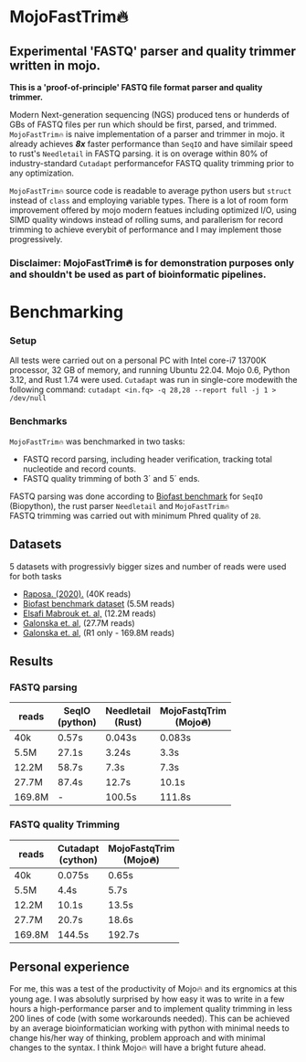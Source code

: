 # MojoFastTrim🔥
## Experimental 'FASTQ' parser and quality trimmer written in mojo.


**This is a 'proof-of-principle' FASTQ file format parser and quality trimmer.** <br>

Modern Next-generation sequencing (NGS) produced tens or hunderds of GBs of FASTQ files per run which should be first, parsed, and trimmed.   
```MojoFastTrim🔥``` is naive implementation of a parser and trimmer in mojo. it already achieves ***8x*** faster performance than ```SeqIO``` and have similair speed to  rust's ```Needletail``` in FASTQ parsing. 
 it is on overage within 80% of industry-standard ```Cutadapt``` performancefor FASTQ quality trimming prior to any optimization.

```MojoFastTrim🔥``` source code is readable to average python users but ```struct``` instead of ```class``` and employing variable types. There is a lot of room form improvement offered by mojo modern featues including optimized I/O, using SIMD quality windows instead of rolling sums, and  parallerism for record trimming to achieve everybit of performance and I may implement those progressively. <br>

### Disclaimer: MojoFastTrim🔥 is for demonstration purposes only and shouldn't be used as part of bioinformatic pipelines.


# Benchmarking
### Setup 
All tests were carried out on a personal PC with Intel core-i7 13700K processor, 32 GB of memory, and running Ubuntu 22.04. Mojo 0.6, Python 3.12, and Rust 1.74 were used.
```Cutadapt``` was run in single-core modewith the following command:  ``` cutadapt <in.fq> -q 28,28 --report full -j 1 > /dev/null ```

### Benchmarks 

```MojoFastTrim🔥``` was benchmarked in two tasks:
* FASTQ record parsing, including header verification, tracking total nucleotide and record counts.
* FASTQ quality trimming of both 3´ and 5´ ends.


FASTQ parsing was done according to [Biofast benchmark](https://github.com/lh3/biofast/tree/) for ```SeqIO``` (Biopython), the rust parser ```Needletail``` and ```MojoFastTrim🔥```  
FASTQ trimming was carried out with minimum Phred quality of ```28```. 

## Datasets
5 datasets with progressivly bigger sizes and number of reads were used for both tasks
* [Raposa. (2020).](https://zenodo.org/records/3736457/files/9_Swamp_S2B_rbcLa_2019_minq7.fastq?download=1) (40K reads)
* [Biofast benchmark dataset](https://github.com/lh3/biofast/releases/tag/biofast-data-v1) (5.5M reads)
* [Elsafi Mabrouk et. al,](https://www.ebi.ac.uk/ena/browser/view/SRR16012060) (12.2M reads)
* [Galonska et. al,](https://www.ebi.ac.uk/ena/browser/view/SRR4381936) (27.7M reads)
* [Galonska et. al,](https://www.ebi.ac.uk/ena/browser/view/SRR4381933) (R1 only - 169.8M reads)



## Results
### FASTQ parsing
| reads   | SeqIO <br> (python) | Needletail <br> (Rust)| MojoFastqTrim <br> (Mojo🔥)   |
|-------|---------------------|-------------------------|-------------------------------|
| 40k   |      0.57s          |          0.043s         |          0.083s               |
| 5.5M  |      27.1s          |          3.24s          |            3.3s               |
| 12.2M |      58.7s          |          7.3s           |            7.3s               |
| 27.7M |      87.4s          |          12.7s          |           10.1s               | 
| 169.8M|        -            |          100.5s         |           111.8s              |


### FASTQ quality Trimming
|   reads  | Cutadapt <br>  (cython)  | MojoFastqTrim <br> (Mojo🔥)|
|----------|--------------------------|----------------------------|
|    40k   |          0.075s          |           0.65s            |
|   5.5M   |          4.4s            |           5.7s             |
|  12.2M   |          10.1s           |           13.5s            |
|  27.7M   |          20.7s           |           18.6s            |
| 169.8M   |          144.5s          |           192.7s           |



## Personal experience
For me, this was a test of the productivity of Mojo🔥 and its ergnomics at this young age. I was absolutly surprised by how easy it was to write in a few hours a high-performance parser and to implement quality trimming in less 200 lines of code (with some workarounds needed). This can be achieved by an average bioinformatician working with python with minimal needs to change his/her way of thinking, problem approach and with minimal changes to the syntax. I think Mojo🔥 will have a bright future ahead.
